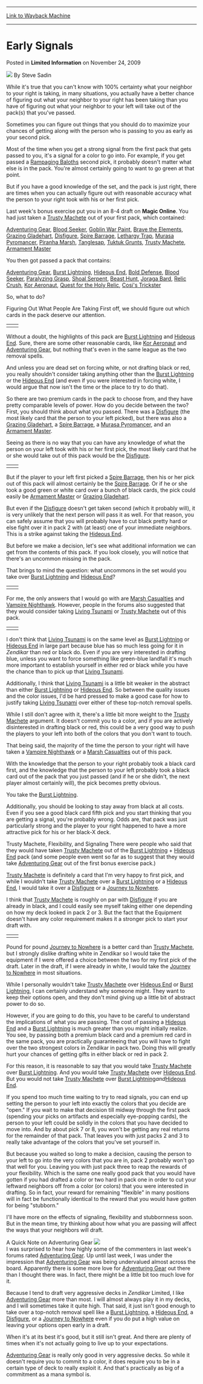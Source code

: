 
---
[Link to Wayback Machine](https://web.archive.org/web/20211021033122/https://magic.wizards.com/en/articles/archive/limited-information/early-signals-2009-11-23)

[_metadata_:author]:- "Steve Sadin"
[_metadata_:description]:- "While it's true that you can't know with 100% certainty what your neighbor to your right is taking, in many situations, you actually have a better chance of figuring out what your neighbor to your right has been taking than you have of figuring out what your neighbor to your left will take out of the pack(s) that you've passed.Sometimes you can figure out things that you"
[_metadata_:generator]:- "Drupal 7 (http://drupal.org)"
[_metadata_:node]:- "189051"
[_metadata_:path_date]:- "2009-11-23"
[_metadata_:publish_date]:- "2009-11-24"
[_metadata_:source]:- "div-main-content"
[_metadata_:title]:- "Early Signals"
[_metadata_:wayback_capture_timestamp]:- "2021-10-21 03:31:22"
[_metadata_:wayback_raw_url]:- "https://web.archive.org/web/20211021033122id_/https://magic.wizards.com/en/articles/archive/limited-information/early-signals-2009-11-23"
[_metadata_:wayback_url]:- "https://magic.wizards.com/en/articles/archive/limited-information/early-signals-2009-11-23"
---


Early Signals
=============



 Posted in **Limited Information**
 on November 24, 2009 






![](https://media.magic.wizards.com/styles/auth_small/public/images/person/authorpic_SteveSadin.jpg)
By Steve Sadin











While it's true that you can't know with 100% certainty what your neighbor to your right is taking, in many situations, you actually have a better chance of figuring out what your neighbor to your right has been taking than you have of figuring out what your neighbor to your left will take out of the pack(s) that you've passed.

Sometimes you can figure out things that you should do to maximize your chances of getting along with the person who is passing to you as early as your second pick.

Most of the time when you get a strong signal from the first pack that gets passed to you, it's a signal for a color to go into. For example, if you get passed a [Rampaging Baloths](https://gatherer.wizards.com/Pages/Card/Details.aspx?name=Rampaging+Baloths) second pick, it probably doesn't matter what else is in the pack. You're almost certainly going to want to go green at that point.

But if you have a good knowledge of the set, and the pack is just right, there are times when you can actually figure out with reasonable accuracy what the person to your right took with his or her first pick.

Last week's bonus exercise put you in an 8-4 draft on **Magic Online**. You had just taken a [Trusty Machete](https://gatherer.wizards.com/Pages/Card/Details.aspx?name=Trusty+Machete) out of your first pack, which contained:

[Adventuring Gear](https://gatherer.wizards.com/Pages/Card/Details.aspx?name=Adventuring+Gear), [Blood Seeker](https://gatherer.wizards.com/Pages/Card/Details.aspx?name=Blood+Seeker), [Goblin War Paint](https://gatherer.wizards.com/Pages/Card/Details.aspx?name=Goblin+War+Paint), [Brave the Elements](https://gatherer.wizards.com/Pages/Card/Details.aspx?name=Brave+the+Elements), [Grazing Gladehart](https://gatherer.wizards.com/Pages/Card/Details.aspx?name=Grazing+Gladehart), [Disfigure](https://gatherer.wizards.com/Pages/Card/Details.aspx?name=Disfigure), [Spire Barrage](https://gatherer.wizards.com/Pages/Card/Details.aspx?name=Spire+Barrage), [Lethargy Trap](https://gatherer.wizards.com/Pages/Card/Details.aspx?name=Lethargy+Trap), [Murasa Pyromancer](https://gatherer.wizards.com/Pages/Card/Details.aspx?name=Murasa+Pyromancer), [Piranha Marsh](https://gatherer.wizards.com/Pages/Card/Details.aspx?name=Piranha+Marsh), [Tanglesap](https://gatherer.wizards.com/Pages/Card/Details.aspx?name=Tanglesap), [Tuktuk Grunts](https://gatherer.wizards.com/Pages/Card/Details.aspx?name=Tuktuk+Grunts), [Trusty Machete](https://gatherer.wizards.com/Pages/Card/Details.aspx?name=Trusty+Machete), [Armament Master](https://gatherer.wizards.com/Pages/Card/Details.aspx?name=Armament+Master)

You then got passed a pack that contains:

[Adventuring Gear](https://gatherer.wizards.com/Pages/Card/Details.aspx?name=Adventuring+Gear), [Burst Lightning](https://gatherer.wizards.com/Pages/Card/Details.aspx?name=Burst+Lightning), [Hideous End](https://gatherer.wizards.com/Pages/Card/Details.aspx?name=Hideous+End), [Bold Defense](https://gatherer.wizards.com/Pages/Card/Details.aspx?name=Bold+Defense), [Blood Seeker](https://gatherer.wizards.com/Pages/Card/Details.aspx?name=Blood+Seeker), [Paralyzing Grasp](https://gatherer.wizards.com/Pages/Card/Details.aspx?name=Paralyzing+Grasp), [Shoal Serpent](https://gatherer.wizards.com/Pages/Card/Details.aspx?name=Shoal+Serpent), [Beast Hunt](https://gatherer.wizards.com/Pages/Card/Details.aspx?name=Beast+Hunt), [Joraga Bard](https://gatherer.wizards.com/Pages/Card/Details.aspx?name=Joraga+Bard), [Relic Crush](https://gatherer.wizards.com/Pages/Card/Details.aspx?name=Relic+Crush), [Kor Aeronaut](https://gatherer.wizards.com/Pages/Card/Details.aspx?name=Kor+Aeronaut), [Quest for the Holy Relic](https://gatherer.wizards.com/Pages/Card/Details.aspx?name=Quest+for+the+Holy+Relic), [Cosi's Trickster](https://gatherer.wizards.com/Pages/Card/Details.aspx?name=Cosi%27s+Trickster)

So, what to do?

Figuring Out What People Are Taking
First off, we should figure out which cards in the pack deserve our attention. 



|  |  |
| --- | --- |
|  |  |

Without a doubt, the highlights of this pack are [Burst Lightning](https://gatherer.wizards.com/Pages/Card/Details.aspx?name=Burst+Lightning) and [Hideous End](https://gatherer.wizards.com/Pages/Card/Details.aspx?name=Hideous+End). Sure, there are some other reasonable cards, like [Kor Aeronaut](https://gatherer.wizards.com/Pages/Card/Details.aspx?name=Kor+Aeronaut) and [Adventuring Gear](https://gatherer.wizards.com/Pages/Card/Details.aspx?name=Adventuring+Gear), but nothing that's even in the same league as the two removal spells. 

And unless you are dead set on forcing white, or not drafting black or red, you really shouldn't consider taking anything other than the [Burst Lightning](https://gatherer.wizards.com/Pages/Card/Details.aspx?name=Burst+Lightning) or the [Hideous End](https://gatherer.wizards.com/Pages/Card/Details.aspx?name=Hideous+End) (and even if you were interested in forcing white, I would argue that now isn't the time or the place to try to do that).

So there are two premium cards in the pack to choose from, and they have pretty comparable levels of power. How do you decide between the two? First, you should think about what you passed. There was a [Disfigure](https://gatherer.wizards.com/Pages/Card/Details.aspx?name=Disfigure) (the most likely card that the person to your left picked), but there was also a [Grazing Gladehart](https://gatherer.wizards.com/Pages/Card/Details.aspx?name=Grazing+Gladehart), a [Spire Barrage](https://gatherer.wizards.com/Pages/Card/Details.aspx?name=Spire+Barrage), a [Murasa Pyromancer](https://gatherer.wizards.com/Pages/Card/Details.aspx?name=Murasa+Pyromancer), and an [Armament Master](https://gatherer.wizards.com/Pages/Card/Details.aspx?name=Armament+Master). 

Seeing as there is no way that you can have any knowledge of what the person on your left took with his or her first pick, the most likely card that he or she would take out of this pack would be the [Disfigure](https://gatherer.wizards.com/Pages/Card/Details.aspx?name=Disfigure). 



|  |  |
| --- | --- |
|  |  |

But if the player to your left first picked a [Spire Barrage](https://gatherer.wizards.com/Pages/Card/Details.aspx?name=Spire+Barrage), then his or her pick out of this pack will almost certainly be the [Spire Barrage](https://gatherer.wizards.com/Pages/Card/Details.aspx?name=Spire+Barrage). Or if he or she took a good green or white card over a bunch of black cards, the pick could easily be [Armament Master](https://gatherer.wizards.com/Pages/Card/Details.aspx?name=Armament+Master) or [Grazing Gladehart](https://gatherer.wizards.com/Pages/Card/Details.aspx?name=Grazing+Gladehart).

But even if the [Disfigure](https://gatherer.wizards.com/Pages/Card/Details.aspx?name=Disfigure) doesn't get taken second (which it probably will), it is very unlikely that the next person will pass it as well. For that reason, you can safely assume that you will probably have to cut black pretty hard or else fight over it in pack 2 with (at least) one of your immediate neighbors. This is a strike against taking the [Hideous End](https://gatherer.wizards.com/Pages/Card/Details.aspx?name=Hideous+End).

But before we make a decision, let's see what additional information we can get from the contents of this pack. If you look closely, you will notice that there's an uncommon missing in the pack.

That brings to mind the question: what uncommons in the set would you take over [Burst Lightning](https://gatherer.wizards.com/Pages/Card/Details.aspx?name=Burst+Lightning) and [Hideous End](https://gatherer.wizards.com/Pages/Card/Details.aspx?name=Hideous+End)? 



|  |  |
| --- | --- |
|  |  |

For me, the only answers that I would go with are [Marsh Casualties](https://gatherer.wizards.com/Pages/Card/Details.aspx?name=Marsh+Casualties) and [Vampire Nighthawk](https://gatherer.wizards.com/Pages/Card/Details.aspx?name=Vampire+Nighthawk). However, people in the forums also suggested that they would consider taking [Living Tsunami](https://gatherer.wizards.com/Pages/Card/Details.aspx?name=Living+Tsunami) or [Trusty Machete](https://gatherer.wizards.com/Pages/Card/Details.aspx?name=Trusty+Machete) out of this pack. 



|  |  |
| --- | --- |
|  |  |

I don't think that [Living Tsunami](https://gatherer.wizards.com/Pages/Card/Details.aspx?name=Living+Tsunami) is on the same level as [Burst Lightning](https://gatherer.wizards.com/Pages/Card/Details.aspx?name=Burst+Lightning) or [Hideous End](https://gatherer.wizards.com/Pages/Card/Details.aspx?name=Hideous+End) in large part because blue has so much less going for it in *Zendikar* than red or black do. Even if you are very interested in drafting blue, unless you want to force something like green-blue landfall it's much more important to establish yourself in either red or black while you have the chance than to pick up that [Living Tsunami](https://gatherer.wizards.com/Pages/Card/Details.aspx?name=Living+Tsunami).

Additionally, I think that [Living Tsunami](https://gatherer.wizards.com/Pages/Card/Details.aspx?name=Living+Tsunami) is a little bit weaker in the abstract than either [Burst Lightning](https://gatherer.wizards.com/Pages/Card/Details.aspx?name=Burst+Lightning) or [Hideous End](https://gatherer.wizards.com/Pages/Card/Details.aspx?name=Hideous+End). So between the quality issues and the color issues, I'd be hard pressed to make a good case for how to justify taking [Living Tsunami](https://gatherer.wizards.com/Pages/Card/Details.aspx?name=Living+Tsunami) over either of these top-notch removal spells.

While I still don't agree with it, there's a little bit more weight to the [Trusty Machete](https://gatherer.wizards.com/Pages/Card/Details.aspx?name=Trusty+Machete) argument. It doesn't commit you to a color, and if you are actively disinterested in drafting black or red, this could be a very good way to push the players to your left into both of the colors that you don't want to touch. 

That being said, the majority of the time the person to your right will have taken a [Vampire Nighthawk](https://gatherer.wizards.com/Pages/Card/Details.aspx?name=Vampire+Nighthawk) or a [Marsh Casualties](https://gatherer.wizards.com/Pages/Card/Details.aspx?name=Marsh+Casualties) out of this pack. 

With the knowledge that the person to your right probably took a black card first, and the knowledge that the person to your left probably took a black card out of the pack that you just passed (and if he or she didn't, the next player almost certainly will), the pick becomes pretty obvious. 

You take the [Burst Lightning](https://gatherer.wizards.com/Pages/Card/Details.aspx?name=Burst+Lightning). 

Additionally, you should be looking to stay away from black at all costs. Even if you see a good black card fifth pick and you start thinking that you are getting a signal, you're probably wrong. Odds are, that pack was just particularly strong and the player to your right happened to have a more attractive pick for his or her black-X deck.

Trusty Machete, Flexibility, and Signaling
There were people who said that they would have taken [Trusty Machete](https://gatherer.wizards.com/Pages/Card/Details.aspx?name=Trusty+Machete) out of the [Burst Lightning](https://gatherer.wizards.com/Pages/Card/Details.aspx?name=Burst+Lightning) + [Hideous End](https://gatherer.wizards.com/Pages/Card/Details.aspx?name=Hideous+End) pack (and some people even went so far as to suggest that they would take [Adventuring Gear](https://gatherer.wizards.com/Pages/Card/Details.aspx?name=Adventuring+Gear) out of the first bonus exercise pack.)

[Trusty Machete](https://gatherer.wizards.com/Pages/Card/Details.aspx?name=Trusty+Machete) is definitely a card that I'm very happy to first pick, and while I wouldn't take [Trusty Machete](https://gatherer.wizards.com/Pages/Card/Details.aspx?name=Trusty+Machete) over a [Burst Lightning](https://gatherer.wizards.com/Pages/Card/Details.aspx?name=Burst+Lightning) or a [Hideous End](https://gatherer.wizards.com/Pages/Card/Details.aspx?name=Hideous+End), I would take it over a [Disfigure](https://gatherer.wizards.com/Pages/Card/Details.aspx?name=Disfigure) or a [Journey to Nowhere](https://gatherer.wizards.com/Pages/Card/Details.aspx?name=Journey+to+Nowhere). 

I think that [Trusty Machete](https://gatherer.wizards.com/Pages/Card/Details.aspx?name=Trusty+Machete) is roughly on par with [Disfigure](https://gatherer.wizards.com/Pages/Card/Details.aspx?name=Disfigure) if you are already in black, and I could easily see myself taking either one depending on how my deck looked in pack 2 or 3. But the fact that the Equipment doesn't have any color requirement makes it a stronger pick to start your draft with. 



|  |  |
| --- | --- |
|  |  |

Pound for pound [Journey to Nowhere](https://gatherer.wizards.com/Pages/Card/Details.aspx?name=Journey+to+Nowhere) is a better card than [Trusty Machete](https://gatherer.wizards.com/Pages/Card/Details.aspx?name=Trusty+Machete), but I strongly dislike drafting white in Zendikar so I would take the equipment if I were offered a choice between the two for my first pick of the draft. Later in the draft, if I were already in white, I would take the [Journey to Nowhere](https://gatherer.wizards.com/Pages/Card/Details.aspx?name=Journey+to+Nowhere) in most situations.

While I personally wouldn't take [Trusty Machete](https://gatherer.wizards.com/Pages/Card/Details.aspx?name=Trusty+Machete) over [Hideous End](https://gatherer.wizards.com/Pages/Card/Details.aspx?name=Hideous+End) or [Burst Lightning](https://gatherer.wizards.com/Pages/Card/Details.aspx?name=Burst+Lightning), I can certainly understand why someone might. They want to keep their options open, and they don't mind giving up a little bit of abstract power to do so.

However, if you are going to do this, you have to be careful to understand the implications of what you are passing. The cost of passing a [Hideous End](https://gatherer.wizards.com/Pages/Card/Details.aspx?name=Hideous+End) and a [Burst Lightning](https://gatherer.wizards.com/Pages/Card/Details.aspx?name=Burst+Lightning) is much greater than you might initially realize. You see, by passing both a premium black card and a premium red card in the same pack, you are practically guaranteeing that you will have to fight over the two strongest colors in Zendikar in pack two. Doing this will greatly hurt your chances of getting gifts in either black or red in pack 2. 

For this reason, it is reasonable to say that you would take [Trusty Machete](https://gatherer.wizards.com/Pages/Card/Details.aspx?name=Trusty+Machete) over [Burst Lightning](https://gatherer.wizards.com/Pages/Card/Details.aspx?name=Burst+Lightning). And you would take [Trusty Machete](https://gatherer.wizards.com/Pages/Card/Details.aspx?name=Trusty+Machete) over [Hideous End](https://gatherer.wizards.com/Pages/Card/Details.aspx?name=Hideous+End). But you would not take [Trusty Machete](https://gatherer.wizards.com/Pages/Card/Details.aspx?name=Trusty+Machete) over [Burst Lightning](https://gatherer.wizards.com/Pages/Card/Details.aspx?name=Burst+Lightning)*and*[Hideous End](https://gatherer.wizards.com/Pages/Card/Details.aspx?name=Hideous+End).

If you spend too much time waiting to try to read signals, you can end up setting the person to your left into exactly the colors that you decide are "open." If you wait to make that decision till midway through the first pack (spending your picks on artifacts and especially eye-popping cards), the person to your left could be solidly in the colors that you have decided to move into. And by about pick 7 or 8, you won't be getting any real returns for the remainder of that pack. That leaves you with just packs 2 and 3 to really take advantage of the colors that you've set yourself in.

But because you waited so long to make a decision, causing the person to your left to go into the very colors that you are in, pack 2 probably won't go that well for you. Leaving you with just pack three to reap the rewards of your flexibility. Which is the same one really good pack that you would have gotten if you had drafted a color or two hard in pack one in order to cut your leftward neighbors off from a color (or colors) that you were interested in drafting. So in fact, your reward for remaining "flexible" in many positions will in fact be functionally identical to the reward that you would have gotten for being "stubborn."

I'll have more on the effects of signaling, flexibility and stubbornness soon. But in the mean time, try thinking about how what you are passing will affect the ways that your neighbors will draft. 

A Quick Note on Adventuring Gear
![](https://media.wizards.com/legacy//mtg/images/daily/li/li66_adventuringgear.jpg)  
I was surprised to hear how highly some of the commenters in last week's forums rated [Adventuring Gear](https://gatherer.wizards.com/Pages/Card/Details.aspx?name=Adventuring+Gear). Up until last week, I was under the impression that [Adventuring Gear](https://gatherer.wizards.com/Pages/Card/Details.aspx?name=Adventuring+Gear) was being undervalued almost across the board. Apparently there is some more love for [Adventuring Gear](https://gatherer.wizards.com/Pages/Card/Details.aspx?name=Adventuring+Gear) out there than I thought there was. In fact, there might be a little bit too much love for it.

Because I tend to draft very aggressive decks in *Zendikar* Limited, I like [Adventuring Gear](https://gatherer.wizards.com/Pages/Card/Details.aspx?name=Adventuring+Gear) more than most. I will almost always play it in my decks, and I will sometimes take it quite high. That said, it just isn't good enough to take over a top-notch removal spell like a [Burst Lightning](https://gatherer.wizards.com/Pages/Card/Details.aspx?name=Burst+Lightning), a [Hideous End](https://gatherer.wizards.com/Pages/Card/Details.aspx?name=Hideous+End), a [Disfigure](https://gatherer.wizards.com/Pages/Card/Details.aspx?name=Disfigure), or a [Journey to Nowhere](https://gatherer.wizards.com/Pages/Card/Details.aspx?name=Journey+to+Nowhere) even if you do put a high value on leaving your options open early in a draft. 

When it's at its best it's good, but it still isn't great. And there are plenty of times when it's not actually going to live up to your expectations.

[Adventuring Gear](https://gatherer.wizards.com/Pages/Card/Details.aspx?name=Adventuring+Gear) is really only good in very aggressive decks. So while it doesn't require you to commit to a color, it does require you to be in a certain type of deck to really exploit it. And that's practically as big of a commitment as a mana symbol is.







